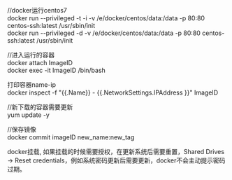 //docker运行centos7  
docker run --privileged -t -i -v /e/docker/centos/data:/data -p 80:80 centos-ssh:latest /usr/sbin/init  
docker run --privileged -d -v /e/docker/centos/data:/data -p 80:80 centos-ssh:latest /usr/sbin/init  

//进入运行的容器  
docker attach ImageID  
docker exec -it ImageID /bin/bash  

打印容器name-ip  
docker inspect -f "{{.Name}} - {{.NetworkSettings.IPAddress }}" ImageID  

//新下载的容器需要更新  
yum update -y  

//保存镜像  
docker commit imageID new_name:new_tag  

docker挂载,	如果挂载的时候需要授权，在更新系统后需要重置，Shared Drives -> Reset credentials，例如系统密码更新后需要更新，docker不会主动提示密码过期。
